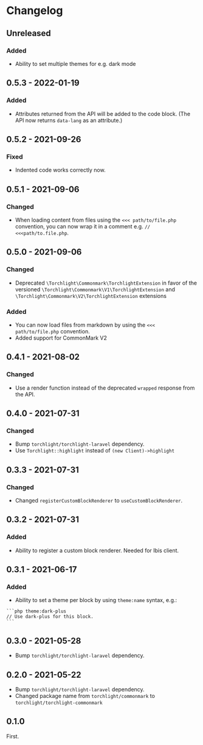 # Changelog

## Unreleased

### Added

- Ability to set multiple themes for e.g. dark mode

## 0.5.3 - 2022-01-19

### Added

- Attributes returned from the API will be added to the code block. (The API now returns `data-lang` as an attribute.)

## 0.5.2 - 2021-09-26

### Fixed
- Indented code works correctly now. 

## 0.5.1 - 2021-09-06

### Changed
- When loading content from files using the `<<< path/to/file.php` convention, you can now wrap it in a comment e.g. `// <<<path/to.file.php`.

## 0.5.0 - 2021-09-06

### Changed
- Deprecated `\Torchlight\Commonmark\TorchlightExtension` in favor of the versioned `\Torchlight\Commonmark\V1\TorchlightExtension` and `\Torchlight\Commonmark\V2\TorchlightExtension` extensions 

### Added
- You can now load files from markdown by using the `<<< path/to/file.php` convention.
- Added support for CommonMark V2

## 0.4.1 - 2021-08-02

### Changed
- Use a render function instead of the deprecated `wrapped` response from the API.

## 0.4.0 - 2021-07-31

### Changed
- Bump `torchlight/torchlight-laravel` dependency.
- Use `Torchlight::highlight` instead of `(new Client)->highlight`


## 0.3.3 - 2021-07-31

### Changed
- Changed `registerCustomBlockRenderer` to `useCustomBlockRenderer`.

## 0.3.2 - 2021-07-31

### Added
- Ability to register a custom block renderer. Needed for Ibis client.

## 0.3.1 - 2021-06-17

### Added
- Ability to set a theme per block by using `theme:name` syntax, e.g.:

````
```php theme:dark-plus
// Use dark-plus for this block.
```
````

## 0.3.0 - 2021-05-28

- Bump `torchlight/torchlight-laravel` dependency.

## 0.2.0 - 2021-05-22

- Bump `torchlight/torchlight-laravel` dependency.
- Changed package name from `torchlight/commonmark` to `torchlight/torchlight-commonmark`


## 0.1.0

First.